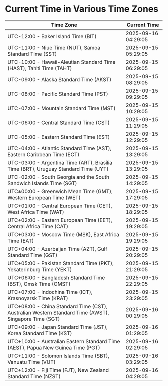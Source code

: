 # Current Time in Various Time Zones

| Time Zone | Current Time |
|-----------|--------------|
| UTC-12:00 - Baker Island Time (BIT) | 2025-09-16 04:29:05 |
| UTC-11:00 - Niue Time (NUT), Samoa Standard Time (SST) | 2025-09-15 05:29:05 |
| UTC-10:00 - Hawaii-Aleutian Standard Time (HAST), Tahiti Time (TAHT) | 2025-09-15 06:29:05 |
| UTC-09:00 - Alaska Standard Time (AKST) | 2025-09-15 08:29:05 |
| UTC-08:00 - Pacific Standard Time (PST) | 2025-09-15 09:29:05 |
| UTC-07:00 - Mountain Standard Time (MST) | 2025-09-15 10:29:05 |
| UTC-06:00 - Central Standard Time (CST) | 2025-09-15 11:29:05 |
| UTC-05:00 - Eastern Standard Time (EST) | 2025-09-15 12:29:05 |
| UTC-04:00 - Atlantic Standard Time (AST), Eastern Caribbean Time (ECT) | 2025-09-15 13:29:05 |
| UTC-03:00 - Argentina Time (ART), Brasília Time (BRT), Uruguay Standard Time (UYT) | 2025-09-15 13:29:05 |
| UTC-02:00 - South Georgia and the South Sandwich Islands Time (SGT) | 2025-09-15 14:29:05 |
| UTC±00:00 - Greenwich Mean Time (GMT), Western European Time (WET) | 2025-09-15 17:29:05 |
| UTC+01:00 - Central European Time (CET), West Africa Time (WAT) | 2025-09-15 18:29:05 |
| UTC+02:00 - Eastern European Time (EET), Central Africa Time (CAT) | 2025-09-15 19:29:05 |
| UTC+03:00 - Moscow Time (MSK), East Africa Time (EAT) | 2025-09-15 19:29:05 |
| UTC+04:00 - Azerbaijan Time (AZT), Gulf Standard Time (GST) | 2025-09-15 20:29:05 |
| UTC+05:00 - Pakistan Standard Time (PKT), Yekaterinburg Time (YEKT) | 2025-09-15 21:29:05 |
| UTC+06:00 - Bangladesh Standard Time (BST), Omsk Time (OMST) | 2025-09-15 22:29:05 |
| UTC+07:00 - Indochina Time (ICT), Krasnoyarsk Time (KRAT) | 2025-09-15 23:29:05 |
| UTC+08:00 - China Standard Time (CST), Australian Western Standard Time (AWST), Singapore Time (SGT) | 2025-09-16 00:29:05 |
| UTC+09:00 - Japan Standard Time (JST), Korea Standard Time (KST) | 2025-09-16 01:29:05 |
| UTC+10:00 - Australian Eastern Standard Time (AEST), Papua New Guinea Time (PGT) | 2025-09-16 02:29:05 |
| UTC+11:00 - Solomon Islands Time (SBT), Vanuatu Time (VUT) | 2025-09-16 03:29:05 |
| UTC+12:00 - Fiji Time (FJT), New Zealand Standard Time (NZST) | 2025-09-16 04:29:05 |
